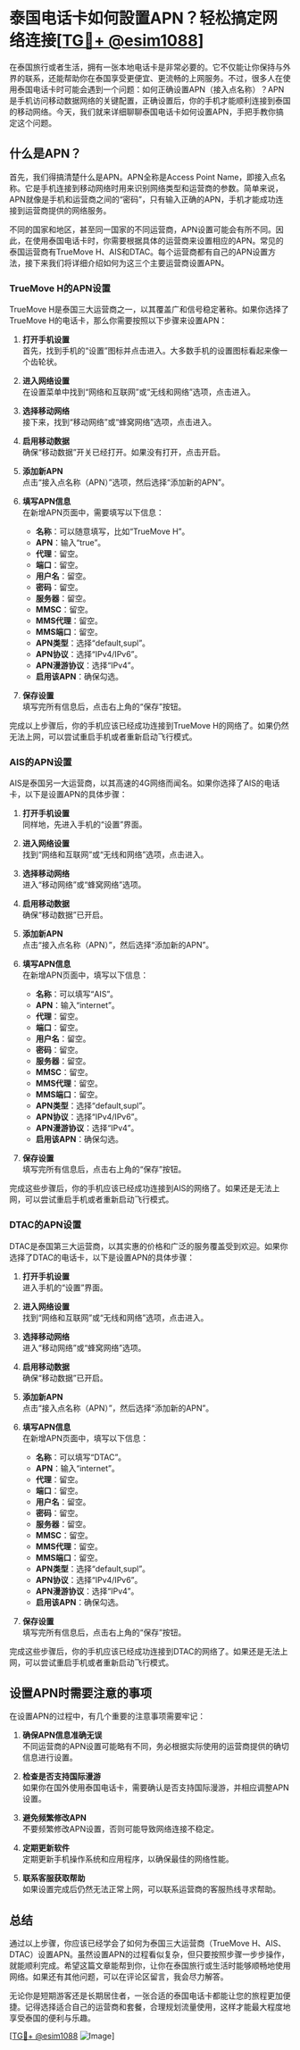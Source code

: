 # 泰国电话卡如何設置APN？轻松搞定网络连接[[TG💪+ @esim1088](https://t.me/s/esim1088)]

在泰国旅行或者生活，拥有一张本地电话卡是非常必要的。它不仅能让你保持与外界的联系，还能帮助你在泰国享受更便宜、更流畅的上网服务。不过，很多人在使用泰国电话卡时可能会遇到一个问题：如何正确设置APN（接入点名称）？APN是手机访问移动数据网络的关键配置，正确设置后，你的手机才能顺利连接到泰国的移动网络。今天，我们就来详细聊聊泰国电话卡如何设置APN，手把手教你搞定这个问题。

## 什么是APN？

首先，我们得搞清楚什么是APN。APN全称是Access Point Name，即接入点名称。它是手机连接到移动网络时用来识别网络类型和运营商的参数。简单来说，APN就像是手机和运营商之间的“密码”，只有输入正确的APN，手机才能成功连接到运营商提供的网络服务。

不同的国家和地区，甚至同一国家的不同运营商，APN设置可能会有所不同。因此，在使用泰国电话卡时，你需要根据具体的运营商来设置相应的APN。常见的泰国运营商有TrueMove H、AIS和DTAC。每个运营商都有自己的APN设置方法，接下来我们将详细介绍如何为这三个主要运营商设置APN。

### TrueMove H的APN设置

TrueMove H是泰国三大运营商之一，以其覆盖广和信号稳定著称。如果你选择了TrueMove H的电话卡，那么你需要按照以下步骤来设置APN：

1. **打开手机设置**  
   首先，找到手机的“设置”图标并点击进入。大多数手机的设置图标看起来像一个齿轮状。

2. **进入网络设置**  
   在设置菜单中找到“网络和互联网”或“无线和网络”选项，点击进入。

3. **选择移动网络**  
   接下来，找到“移动网络”或“蜂窝网络”选项，点击进入。

4. **启用移动数据**  
   确保“移动数据”开关已经打开。如果没有打开，点击开启。

5. **添加新APN**  
   点击“接入点名称（APN）”选项，然后选择“添加新的APN”。

6. **填写APN信息**  
   在新增APN页面中，需要填写以下信息：
   - **名称**：可以随意填写，比如“TrueMove H”。
   - **APN**：输入“true”。
   - **代理**：留空。
   - **端口**：留空。
   - **用户名**：留空。
   - **密码**：留空。
   - **服务器**：留空。
   - **MMSC**：留空。
   - **MMS代理**：留空。
   - **MMS端口**：留空。
   - **APN类型**：选择“default,supl”。
   - **APN协议**：选择“IPv4/IPv6”。
   - **APN漫游协议**：选择“IPv4”。
   - **启用该APN**：确保勾选。

7. **保存设置**  
   填写完所有信息后，点击右上角的“保存”按钮。

完成以上步骤后，你的手机应该已经成功连接到TrueMove H的网络了。如果仍然无法上网，可以尝试重启手机或者重新启动飞行模式。

### AIS的APN设置

AIS是泰国另一大运营商，以其高速的4G网络而闻名。如果你选择了AIS的电话卡，以下是设置APN的具体步骤：

1. **打开手机设置**  
   同样地，先进入手机的“设置”界面。

2. **进入网络设置**  
   找到“网络和互联网”或“无线和网络”选项，点击进入。

3. **选择移动网络**  
   进入“移动网络”或“蜂窝网络”选项。

4. **启用移动数据**  
   确保“移动数据”已开启。

5. **添加新APN**  
   点击“接入点名称（APN）”，然后选择“添加新的APN”。

6. **填写APN信息**  
   在新增APN页面中，填写以下信息：
   - **名称**：可以填写“AIS”。
   - **APN**：输入“internet”。
   - **代理**：留空。
   - **端口**：留空。
   - **用户名**：留空。
   - **密码**：留空。
   - **服务器**：留空。
   - **MMSC**：留空。
   - **MMS代理**：留空。
   - **MMS端口**：留空。
   - **APN类型**：选择“default,supl”。
   - **APN协议**：选择“IPv4/IPv6”。
   - **APN漫游协议**：选择“IPv4”。
   - **启用该APN**：确保勾选。

7. **保存设置**  
   填写完所有信息后，点击右上角的“保存”按钮。

完成这些步骤后，你的手机应该已经成功连接到AIS的网络了。如果还是无法上网，可以尝试重启手机或者重新启动飞行模式。

### DTAC的APN设置

DTAC是泰国第三大运营商，以其实惠的价格和广泛的服务覆盖受到欢迎。如果你选择了DTAC的电话卡，以下是设置APN的具体步骤：

1. **打开手机设置**  
   进入手机的“设置”界面。

2. **进入网络设置**  
   找到“网络和互联网”或“无线和网络”选项，点击进入。

3. **选择移动网络**  
   进入“移动网络”或“蜂窝网络”选项。

4. **启用移动数据**  
   确保“移动数据”已开启。

5. **添加新APN**  
   点击“接入点名称（APN）”，然后选择“添加新的APN”。

6. **填写APN信息**  
   在新增APN页面中，填写以下信息：
   - **名称**：可以填写“DTAC”。
   - **APN**：输入“internet”。
   - **代理**：留空。
   - **端口**：留空。
   - **用户名**：留空。
   - **密码**：留空。
   - **服务器**：留空。
   - **MMSC**：留空。
   - **MMS代理**：留空。
   - **MMS端口**：留空。
   - **APN类型**：选择“default,supl”。
   - **APN协议**：选择“IPv4/IPv6”。
   - **APN漫游协议**：选择“IPv4”。
   - **启用该APN**：确保勾选。

7. **保存设置**  
   填写完所有信息后，点击右上角的“保存”按钮。

完成这些步骤后，你的手机应该已经成功连接到DTAC的网络了。如果还是无法上网，可以尝试重启手机或者重新启动飞行模式。

## 设置APN时需要注意的事项

在设置APN的过程中，有几个重要的注意事项需要牢记：

1. **确保APN信息准确无误**  
   不同运营商的APN设置可能略有不同，务必根据实际使用的运营商提供的确切信息进行设置。

2. **检查是否支持国际漫游**  
   如果你在国外使用泰国电话卡，需要确认是否支持国际漫游，并相应调整APN设置。

3. **避免频繁修改APN**  
   不要频繁修改APN设置，否则可能导致网络连接不稳定。

4. **定期更新软件**  
   定期更新手机操作系统和应用程序，以确保最佳的网络性能。

5. **联系客服获取帮助**  
   如果设置完成后仍然无法正常上网，可以联系运营商的客服热线寻求帮助。

## 总结

通过以上步骤，你应该已经学会了如何为泰国三大运营商（TrueMove H、AIS、DTAC）设置APN。虽然设置APN的过程看似复杂，但只要按照步骤一步步操作，就能顺利完成。希望这篇文章能帮到你，让你在泰国旅行或生活时能够顺畅地使用网络。如果还有其他问题，可以在评论区留言，我会尽力解答。

无论你是短期游客还是长期居住者，一张合适的泰国电话卡都能让您的旅程更加便捷。记得选择适合自己的运营商和套餐，合理规划流量使用，这样才能最大程度地享受泰国的便利与乐趣。

[[TG💪+ @esim1088](https://t.me/s/esim1088) ![Image](https://i.postimg.cc/4NQfJmqS/Snipaste-2025-05-13-00-14-12.png)]